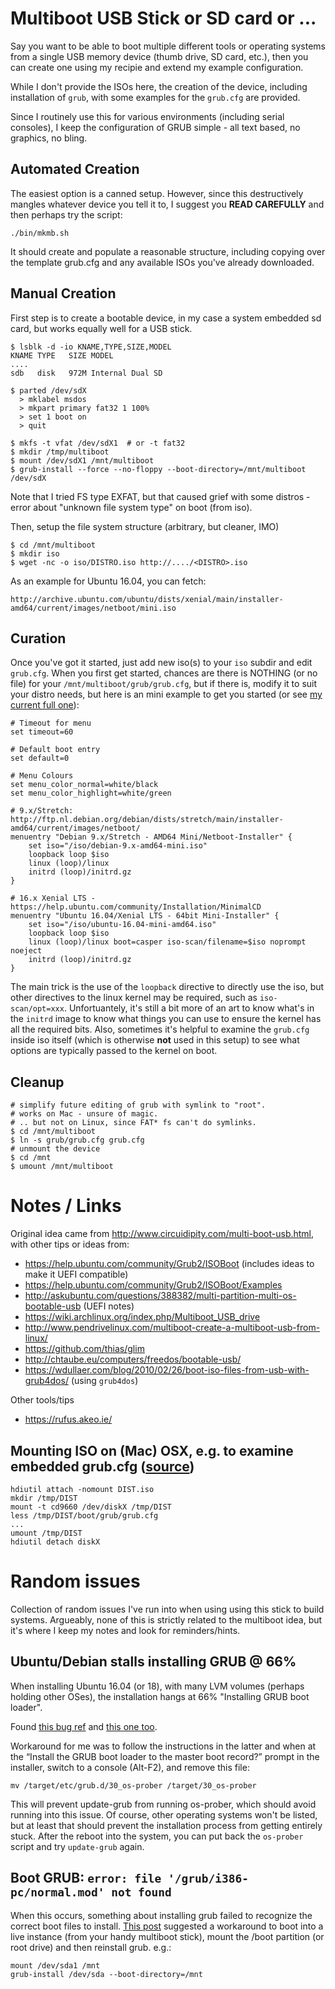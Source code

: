 # Multiboot USB Stick or SD card or ...

Say you want to be able to boot multiple different tools or operating systems from a single USB memory device (thumb drive, SD card, etc.), then you can create one using my recipie and extend my example configuration.

While I don't provide the ISOs here, the creation of the device, including installation of `grub`, with some examples for the `grub.cfg` are provided.

Since I routinely use this for various environments (including serial consoles), I keep the configuration of GRUB simple - all text based, no graphics, no bling.

## Automated Creation

The easiest option is a canned setup.  However, since this destructively mangles whatever device you tell it to, I suggest you **READ CAREFULLY** and then perhaps try the script:

    ./bin/mkmb.sh

It should create and populate a reasonable structure, including copying over the template grub.cfg and any available ISOs you've already downloaded.

## Manual Creation

First step is to create a bootable device, in my case a system embedded sd card, but works equally well
for a USB stick.

    $ lsblk -d -io KNAME,TYPE,SIZE,MODEL
    KNAME TYPE   SIZE MODEL
    ....
    sdb   disk   972M Internal Dual SD

    $ parted /dev/sdX
      > mklabel msdos
      > mkpart primary fat32 1 100%
      > set 1 boot on
      > quit

    $ mkfs -t vfat /dev/sdX1  # or -t fat32
    $ mkdir /tmp/multiboot
    $ mount /dev/sdX1 /mnt/multiboot
    $ grub-install --force --no-floppy --boot-directory=/mnt/multiboot /dev/sdX

Note that I tried FS type EXFAT, but that caused grief with some distros - error about "unknown file system type" on boot (from iso).

Then, setup the file system structure (arbitrary, but cleaner, IMO)

    $ cd /mnt/multiboot
    $ mkdir iso
    $ wget -nc -o iso/DISTRO.iso http://..../<DISTRO>.iso

As an example for Ubuntu 16.04, you can fetch:

    http://archive.ubuntu.com/ubuntu/dists/xenial/main/installer-amd64/current/images/netboot/mini.iso

## Curation

Once you've got it started, just add new iso(s) to your `iso` subdir and edit `grub.cfg`.  When you first get started, chances are there is NOTHING (or no file) for your `/mnt/multiboot/grub/grub.cfg`, but if there is, modify it to suit your distro needs, but here is an mini example to get you started (or see [my current full one](grub/grub.cfg)):

    # Timeout for menu
    set timeout=60

    # Default boot entry
    set default=0

    # Menu Colours
    set menu_color_normal=white/black
    set menu_color_highlight=white/green

    # 9.x/Stretch: http://ftp.nl.debian.org/debian/dists/stretch/main/installer-amd64/current/images/netboot/
    menuentry "Debian 9.x/Stretch - AMD64 Mini/Netboot-Installer" {
        set iso="/iso/debian-9.x-amd64-mini.iso"
        loopback loop $iso
        linux (loop)/linux
        initrd (loop)/initrd.gz
    }

    # 16.x Xenial LTS - https://help.ubuntu.com/community/Installation/MinimalCD
    menuentry "Ubuntu 16.04/Xenial LTS - 64bit Mini-Installer" {
        set iso="/iso/ubuntu-16.04-mini-amd64.iso"
        loopback loop $iso
        linux (loop)/linux boot=casper iso-scan/filename=$iso noprompt noeject
        initrd (loop)/initrd.gz
    }

The main trick is the use of the `loopback` directive to directly use the iso, but other directives to the linux kernel may be required, such as `iso-scan/opt=xxx`.  Unfortuantely, it's still a bit more of an art to know what's in the `initrd` image to know what things you can use to ensure the kernel has all the required bits.  Also, sometimes it's helpful to examine the `grub.cfg` inside iso itself (which is otherwise **not** used in this setup) to see what options are typically passed to the kernel on boot.

## Cleanup

    # simplify future editing of grub with symlink to "root".
    # works on Mac - unsure of magic.
    # .. but not on Linux, since FAT* fs can't do symlinks.
    $ cd /mnt/multiboot
    $ ln -s grub/grub.cfg grub.cfg
    # unmount the device
    $ cd /mnt
    $ umount /mnt/multiboot

# Notes / Links

Original idea came from http://www.circuidipity.com/multi-boot-usb.html, with other tips or ideas from:

  - https://help.ubuntu.com/community/Grub2/ISOBoot  (includes ideas to make it UEFI compatible)
  - https://help.ubuntu.com/community/Grub2/ISOBoot/Examples
  - http://askubuntu.com/questions/388382/multi-partition-multi-os-bootable-usb (UEFI notes)
  - https://wiki.archlinux.org/index.php/Multiboot_USB_drive
  - http://www.pendrivelinux.com/multiboot-create-a-multiboot-usb-from-linux/
  - https://github.com/thias/glim
  - http://chtaube.eu/computers/freedos/bootable-usb/
  - https://wdullaer.com/blog/2010/02/26/boot-iso-files-from-usb-with-grub4dos/ (using `grub4dos`)

Other tools/tips

  - https://rufus.akeo.ie/

## Mounting ISO on (Mac) OSX, e.g. to examine embedded grub.cfg ([source][2])

    hdiutil attach -nomount DIST.iso
    mkdir /tmp/DIST
    mount -t cd9660 /dev/diskX /tmp/DIST
    less /tmp/DIST/boot/grub/grub.cfg
    ...
    umount /tmp/DIST
    hdiutil detach diskX

[2]: https://unix.stackexchange.com/questions/298685/can-a-mac-mount-a-debian-install-cd
[3]: http://rentageekla.com/2010/10/27/how-to-mount-an-iso-that-contains-multiple-partitions/

# Random issues

Collection of random issues I've run into when using using this stick
to build systems.  Argueably, none of this is strictly related to the
multiboot idea, but it's where I keep my notes and look for
reminders/hints.

## Ubuntu/Debian stalls installing GRUB @ 66%

When installing Ubuntu 16.04 (or 18), with many LVM volumes (perhaps
holding other OSes), the installation hangs at 66% "Installing GRUB boot loader".

Found [this bug ref](https://bugs.launchpad.net/ubuntu/+source/os-prober/+bug/1663645) and [this one too](https://bugs.debian.org/cgi-bin/bugreport.cgi?bug=853187).

Workaround for me was to follow the instructions in the latter and when at the “Install the GRUB boot loader to the master boot record?”  prompt in the installer, switch to a console (Alt-F2), and remove this file:

    mv /target/etc/grub.d/30_os-prober /target/30_os-prober

This will prevent update-grub from running os-prober, which should avoid running into this issue. Of course, other operating systems won't be listed, but at least that should prevent the installation process from getting entirely stuck.   After the reboot into the system, you can put back the `os-prober` script and try `update-grub` again.

## Boot GRUB: `error: file '/grub/i386-pc/normal.mod' not found`

When this occurs, something about installing grub failed to recognize the correct boot files to install.   [This post](https://askubuntu.com/questions/266429/error-file-grub-i386-pc-normal-mod-not-found) suggested a workaround to boot into a live instance (from your handy multiboot stick), mount the /boot partition (or root drive) and then reinstall grub.  e.g.:

    mount /dev/sda1 /mnt
    grub-install /dev/sda --boot-directory=/mnt
